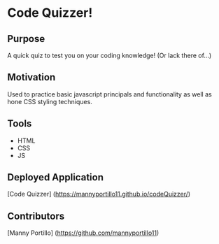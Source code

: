 # Code Quizzer!

## Purpose

A quick quiz to test you on your coding knowledge! (Or lack there of...)

## Motivation

Used to practice basic javascript principals and functionality as well as hone CSS styling techniques.

## Tools

- HTML
- CSS
- JS

## Deployed Application

[Code Quizzer] (https://mannyportillo11.github.io/codeQuizzer/)

## Contributors

[Manny Portillo] (https://github.com/mannyportillo11)